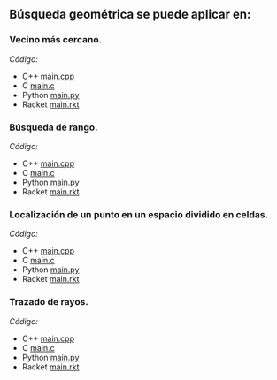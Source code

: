 ## Búsqueda geométrica se puede aplicar en:

### Vecino más cercano.<br>

_Código:_ 

- C++ [main.cpp](../ProximidadInterseccion/Vecinomascercano/main.cpp)
- C [main.c](../ProximidadInterseccion/Vecinomascercano/main.c)
- Python [main.py](../ProximidadInterseccion/Vecinomascercano/main.py)
- Racket [main.rkt](../ProximidadInterseccion/Vecinomascercano/main.rkt)

### Búsqueda de rango.<br>

_Código:_ 

- C++ [main.cpp](../ProximidadInterseccion/Busquedarango/main.cpp)
- C [main.c](../ProximidadInterseccion/Busquedarango/main.c)
- Python [main.py](../ProximidadInterseccion/Busquedarango/main.py)
- Racket [main.rkt](../ProximidadInterseccion/Busquedarango/main.rkt)

### Localización de un punto en un espacio dividido en celdas.<br>

_Código:_ 

- C++ [main.cpp](../ProximidadInterseccion/Localizacionpunto/main.cpp)
- C [main.c](../ProximidadInterseccion/Localizacionpunto/main.c)
- Python [main.py](../ProximidadInterseccion/Localizacionpunto/main.py)
- Racket [main.rkt](../ProximidadInterseccion/Localizacionpunto/main.rkt)

### Trazado de rayos.<br>

_Código:_ 

- C++ [main.cpp](../ProximidadInterseccion/TrazadoRayos/main.cpp)
- C [main.c](../ProximidadInterseccion/TrazadoRayos/main.c)
- Python [main.py](../ProximidadInterseccion/TrazadoRayos/main.py)
- Racket [main.rkt](../ProximidadInterseccion/TrazadoRayos/main.rkt)
